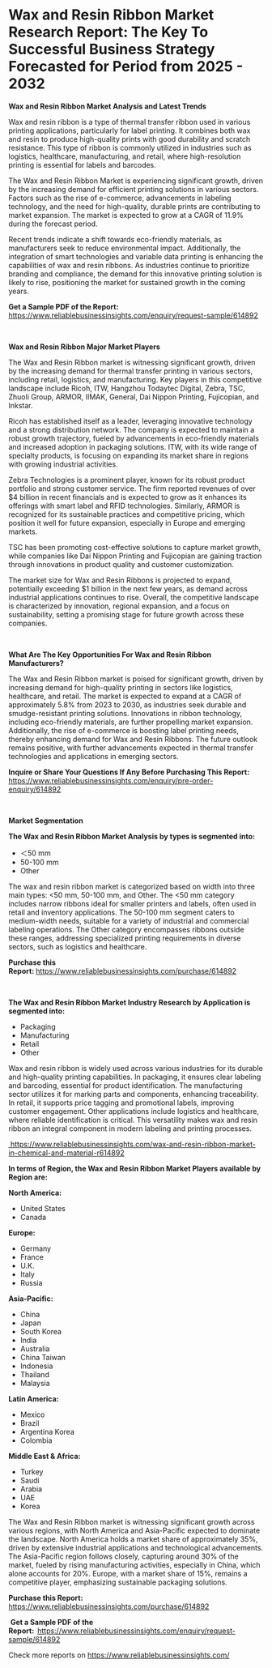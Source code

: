 <p><h1>Wax and Resin Ribbon Market Research Report: The Key To Successful Business Strategy Forecasted for Period from 2025 - 2032</h1></p><p><strong>Wax and Resin Ribbon Market Analysis and Latest Trends</strong></p>
<p><p>Wax and resin ribbon is a type of thermal transfer ribbon used in various printing applications, particularly for label printing. It combines both wax and resin to produce high-quality prints with good durability and scratch resistance. This type of ribbon is commonly utilized in industries such as logistics, healthcare, manufacturing, and retail, where high-resolution printing is essential for labels and barcodes.</p><p>The Wax and Resin Ribbon Market is experiencing significant growth, driven by the increasing demand for efficient printing solutions in various sectors. Factors such as the rise of e-commerce, advancements in labeling technology, and the need for high-quality, durable prints are contributing to market expansion. The market is expected to grow at a CAGR of 11.9% during the forecast period. </p><p>Recent trends indicate a shift towards eco-friendly materials, as manufacturers seek to reduce environmental impact. Additionally, the integration of smart technologies and variable data printing is enhancing the capabilities of wax and resin ribbons. As industries continue to prioritize branding and compliance, the demand for this innovative printing solution is likely to rise, positioning the market for sustained growth in the coming years.</p></p>
<p><strong>Get a Sample PDF of the Report:&nbsp;</strong> <a href="https://www.reliablebusinessinsights.com/enquiry/request-sample/614892?utm_campaign=2238&utm_medium=2&utm_source=Github&utm_content=ia&utm_term=24032025&utm_id=wax-and-resin-ribbon">https://www.reliablebusinessinsights.com/enquiry/request-sample/614892</a></p>
<p>&nbsp;</p>
<p><strong>Wax and Resin Ribbon Major Market Players</strong></p>
<p><p>The Wax and Resin Ribbon market is witnessing significant growth, driven by the increasing demand for thermal transfer printing in various sectors, including retail, logistics, and manufacturing. Key players in this competitive landscape include Ricoh, ITW, Hangzhou Todaytec Digital, Zebra, TSC, Zhuoli Group, ARMOR, IIMAK, General, Dai Nippon Printing, Fujicopian, and Inkstar.</p><p>Ricoh has established itself as a leader, leveraging innovative technology and a strong distribution network. The company is expected to maintain a robust growth trajectory, fueled by advancements in eco-friendly materials and increased adoption in packaging solutions. ITW, with its wide range of specialty products, is focusing on expanding its market share in regions with growing industrial activities.</p><p>Zebra Technologies is a prominent player, known for its robust product portfolio and strong customer service. The firm reported revenues of over $4 billion in recent financials and is expected to grow as it enhances its offerings with smart label and RFID technologies. Similarly, ARMOR is recognized for its sustainable practices and competitive pricing, which position it well for future expansion, especially in Europe and emerging markets.</p><p>TSC has been promoting cost-effective solutions to capture market growth, while companies like Dai Nippon Printing and Fujicopian are gaining traction through innovations in product quality and customer customization.</p><p>The market size for Wax and Resin Ribbons is projected to expand, potentially exceeding $1 billion in the next few years, as demand across industrial applications continues to rise. Overall, the competitive landscape is characterized by innovation, regional expansion, and a focus on sustainability, setting a promising stage for future growth across these companies.</p></p>
<p>&nbsp;</p>
<p><strong>What Are The Key Opportunities For Wax and Resin Ribbon Manufacturers?</strong></p>
<p><p>The Wax and Resin Ribbon market is poised for significant growth, driven by increasing demand for high-quality printing in sectors like logistics, healthcare, and retail. The market is expected to expand at a CAGR of approximately 5.8% from 2023 to 2030, as industries seek durable and smudge-resistant printing solutions. Innovations in ribbon technology, including eco-friendly materials, are further propelling market expansion. Additionally, the rise of e-commerce is boosting label printing needs, thereby enhancing demand for Wax and Resin Ribbons. The future outlook remains positive, with further advancements expected in thermal transfer technologies and applications in emerging sectors.</p></p>
<p><strong>Inquire or Share Your Questions If Any Before Purchasing This Report:</strong> <a href="https://www.reliablebusinessinsights.com/enquiry/pre-order-enquiry/614892?utm_campaign=2238&utm_medium=2&utm_source=Github&utm_content=ia&utm_term=24032025&utm_id=wax-and-resin-ribbon">https://www.reliablebusinessinsights.com/enquiry/pre-order-enquiry/614892</a></p>
<p>&nbsp;</p>
<p><strong>Market Segmentation</strong></p>
<p><strong>The Wax and Resin Ribbon Market Analysis by types is segmented into:</strong></p>
<p><ul><li>＜50 mm</li><li>50-100 mm</li><li>Other</li></ul></p>
<p><p>The wax and resin ribbon market is categorized based on width into three main types: <50 mm, 50-100 mm, and Other. The <50 mm category includes narrow ribbons ideal for smaller printers and labels, often used in retail and inventory applications. The 50-100 mm segment caters to medium-width needs, suitable for a variety of industrial and commercial labeling operations. The Other category encompasses ribbons outside these ranges, addressing specialized printing requirements in diverse sectors, such as logistics and healthcare.</p></p>
<p><strong>Purchase this Report:&nbsp;</strong><a href="https://www.reliablebusinessinsights.com/purchase/614892?utm_campaign=2238&utm_medium=2&utm_source=Github&utm_content=ia&utm_term=24032025&utm_id=wax-and-resin-ribbon">https://www.reliablebusinessinsights.com/purchase/614892</a></p>
<p>&nbsp;</p>
<p><strong>The Wax and Resin Ribbon Market Industry Research by Application is segmented into:</strong></p>
<p><ul><li>Packaging</li><li>Manufacturing</li><li>Retail</li><li>Other</li></ul></p>
<p><p>Wax and resin ribbon is widely used across various industries for its durable and high-quality printing capabilities. In packaging, it ensures clear labeling and barcoding, essential for product identification. The manufacturing sector utilizes it for marking parts and components, enhancing traceability. In retail, it supports price tagging and promotional labels, improving customer engagement. Other applications include logistics and healthcare, where reliable identification is critical. This versatility makes wax and resin ribbon an integral component in modern labeling and printing processes.</p></p>
<p><a href="https://www.reliablebusinessinsights.com/wax-and-resin-ribbon-market-in-chemical-and-material-r614892?utm_campaign=2238&utm_medium=2&utm_source=Github&utm_content=ia&utm_term=24032025&utm_id=wax-and-resin-ribbon">&nbsp;https://www.reliablebusinessinsights.com/wax-and-resin-ribbon-market-in-chemical-and-material-r614892</a></p>
<p><strong>In terms of Region, the Wax and Resin Ribbon Market Players available by Region are:</strong></p>
<p>
    <p> <strong> North America: </strong>
        <ul>
            <li>United States</li>
            <li>Canada</li>
        </ul>
        </p> 
    <p> <strong> Europe: </strong>
        <ul>
            <li>Germany</li>
            <li>France</li>
            <li>U.K.</li>
            <li>Italy</li>
            <li>Russia</li>
        </ul>
        </p> 
    <p> <strong> Asia-Pacific: </strong>
        <ul>
            <li>China</li>
            <li>Japan</li>
            <li>South Korea</li>
            <li>India</li>
            <li>Australia</li>
            <li>China Taiwan</li>
            <li>Indonesia</li>
            <li>Thailand</li>
            <li>Malaysia</li>
        </ul>
        </p> 
    <p> <strong> Latin America: </strong>
        <ul>
            <li>Mexico</li>
            <li>Brazil</li>
            <li>Argentina Korea</li>
            <li>Colombia</li>
        </ul>
        </p> 
    <p> <strong> Middle East & Africa: </strong>
        <ul>
            <li>Turkey</li>
            <li>Saudi</li>
            <li>Arabia</li>
            <li>UAE</li>
            <li>Korea</li>
        </ul>
    </p>
    </p>
<p><p>The Wax and Resin Ribbon market is witnessing significant growth across various regions, with North America and Asia-Pacific expected to dominate the landscape. North America holds a market share of approximately 35%, driven by extensive industrial applications and technological advancements. The Asia-Pacific region follows closely, capturing around 30% of the market, fueled by rising manufacturing activities, especially in China, which alone accounts for 20%. Europe, with a market share of 15%, remains a competitive player, emphasizing sustainable packaging solutions.</p></p>
<p><strong>Purchase this Report: </strong><a href="https://www.reliablebusinessinsights.com/purchase/614892?utm_campaign=2238&utm_medium=2&utm_source=Github&utm_content=ia&utm_term=24032025&utm_id=wax-and-resin-ribbon">https://www.reliablebusinessinsights.com/purchase/614892</a></p>
<p>&nbsp;<strong>Get a Sample PDF of the Report:&nbsp;&nbsp;</strong><a href="https://www.reliablebusinessinsights.com/enquiry/request-sample/614892?utm_campaign=2238&utm_medium=2&utm_source=Github&utm_content=ia&utm_term=24032025&utm_id=wax-and-resin-ribbon">https://www.reliablebusinessinsights.com/enquiry/request-sample/614892</a></p>
<p><strong></strong></p>
<p>Check more reports on <a href="https://www.reliablebusinessinsights.com/?utm_campaign=2238&utm_medium=2&utm_source=Github&utm_content=ia&utm_term=24032025&utm_id=wax-and-resin-ribbon">https://www.reliablebusinessinsights.com/</a></p>